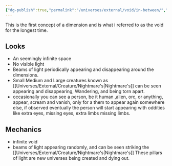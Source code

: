 ```yaml
---
{"dg-publish":true,"permalink":"/universes/external/void/in-between/","created":"2024-06-26T10:37:42.619-08:00","updated":"2024-06-13T12:08:58.318-08:00"}
---
```


This is the first concept of a dimension and is what i referred to as the void for the longest time.

## Looks

- An seemingly infinite space
- No visible light
- Beams of light periodically appearing and disappearing around the dimensions.
- Small Medium and Large creatures known as [[Universes/External/Creature/Nightmare's\|Nightmare's]] can be seen appearing and disappearing, Wandering, and being torn apart.
- occasionally you can see a person, be it human ,alien, orc, or anything, appear, scream and vanish, only for a them to appear again somewhere else, if observed eventually the person will start appearing with oddities like extra eyes, missing eyes, extra limbs missing limbs.
## Mechanics
- infinite void
- beams of light appearing randomly, and can be seen striking the [[Universes/External/Creature/Nightmare's\|Nightmare's]] These pillars of light are new universes being created and dying out.